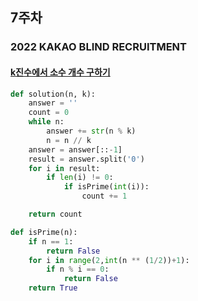 ## 7주차

### 2022 KAKAO BLIND RECRUITMENT

#### [k진수에서 소수 개수 구하기](https://programmers.co.kr/learn/courses/30/lessons/92335)

```python
def solution(n, k):
    answer = ''
    count = 0
    while n:
        answer += str(n % k)
        n = n // k
    answer = answer[::-1]
    result = answer.split('0')   
    for i in result:
        if len(i) != 0:
            if isPrime(int(i)):
                count += 1

    return count

def isPrime(n):
    if n == 1:
        return False
    for i in range(2,int(n ** (1/2))+1):
        if n % i == 0:
            return False
    return True
```